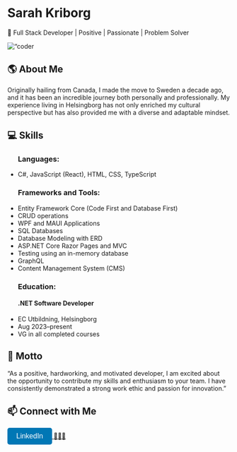 <div align=“center”> <h1>Sarah Kriborg</h1> <p>🚀 Full Stack Developer | Positive | Passionate | Problem Solver</p> </div>

<div align=“center”> <img src=https://media.giphy.com/media/v1.Y2lkPTc5MGI3NjExeDJ1eTB0bDRsaHkwbTdrNnVrNnh1OWNpeWEyc2h5eDIycjVxZnZrciZlcD12MV9pbnRlcm5hbF9naWZfYnlfaWQmY3Q9Zw/umYMU8G2ixG5mJBDo5/giphy.gif alt=“coder dancing” /> </div>

<H2>🌎 About Me</H2>
<div>
Originally hailing from Canada, I made the move to Sweden a decade ago, and it has been an incredible journey both personally and professionally. My experience living in Helsingborg has not only enriched my cultural perspective but has also provided me with a diverse and adaptable mindset.</div>

<H2>💻 Skills</H2>
<ul>
<h3>Languages:</h3>
<li> C#, JavaScript (React), HTML, CSS, TypeScript</li>
<h3>Frameworks and Tools:</h3>
<li>Entity Framework Core (Code First and Database First)</li>
<li>CRUD operations</li>
<li>WPF and MAUI Applications</li>
<li>SQL Databases</li>
<li>Database Modeling with ERD</li>
<li>ASP.NET Core Razor Pages and MVC</li>
<li>Testing using an in-memory database</li>
<li>GraphQL</li>
<li>Content Management System (CMS)</li>
<h3>Education:</h3>
<h4>.NET Software Developer</h4>
<li>EC Utbildning, Helsingborg</li>
<li>Aug 2023–present</li>
<li>VG in all completed courses</li>
</ul>

<h2>🌟 Motto</h2>
“As a positive, hardworking, and motivated developer, I am excited about the opportunity to contribute my skills and enthusiasm to your team. I have consistently demonstrated a strong work ethic and passion for innovation.”

 <h2>📫 Connect with Me</h2>
<a href="https://www.linkedin.com/in/your-name-12345678/" target="_blank">
  <button style="background-color: #0077B5; color: white; border: none; padding: 10px 20px; border-radius: 5px; font-size: 16px;">
    <i class="fa-brands fa-linkedin"></i> LinkedIn
  </button>
🌟👩‍💻

